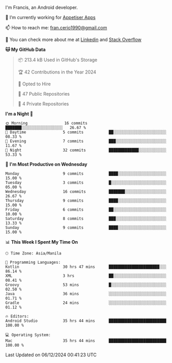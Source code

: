 
I'm Francis, an Android developer.

🔭 I’m currently working for [Appetiser Apps](http://appetiser.com.au)

📫 How to reach me: fran.cerio1990@gmail.com

👀 You can check more about me at [Linkedin](https://www.linkedin.com/in/francerio/) and [Stack Overflow](https://stackoverflow.com/users/1614267/fran-ceriu)



<!--START_SECTION:waka-->
**🐱 My GitHub Data** 

> 📦 213.4 kB Used in GitHub's Storage 
 > 
> 🏆 42 Contributions in the Year 2024
 > 
> 💼 Opted to Hire
 > 
> 📜 47 Public Repositories 
 > 
> 🔑 4 Private Repositories 
 > 
**I'm a Night 🦉** 

```text
🌞 Morning                16 commits          ███████░░░░░░░░░░░░░░░░░░   26.67 % 
🌆 Daytime                5 commits           ██░░░░░░░░░░░░░░░░░░░░░░░   08.33 % 
🌃 Evening                7 commits           ███░░░░░░░░░░░░░░░░░░░░░░   11.67 % 
🌙 Night                  32 commits          █████████████░░░░░░░░░░░░   53.33 % 
```
📅 **I'm Most Productive on Wednesday** 

```text
Monday                   9 commits           ████░░░░░░░░░░░░░░░░░░░░░   15.00 % 
Tuesday                  3 commits           █░░░░░░░░░░░░░░░░░░░░░░░░   05.00 % 
Wednesday                16 commits          ███████░░░░░░░░░░░░░░░░░░   26.67 % 
Thursday                 9 commits           ████░░░░░░░░░░░░░░░░░░░░░   15.00 % 
Friday                   6 commits           ██░░░░░░░░░░░░░░░░░░░░░░░   10.00 % 
Saturday                 8 commits           ███░░░░░░░░░░░░░░░░░░░░░░   13.33 % 
Sunday                   9 commits           ████░░░░░░░░░░░░░░░░░░░░░   15.00 % 
```


📊 **This Week I Spent My Time On** 

```text
🕑︎ Time Zone: Asia/Manila

💬 Programming Languages: 
Kotlin                   30 hrs 47 mins      ██████████████████████░░░   86.14 % 
XML                      3 hrs               ██░░░░░░░░░░░░░░░░░░░░░░░   08.41 % 
Groovy                   53 mins             █░░░░░░░░░░░░░░░░░░░░░░░░   02.50 % 
Java                     36 mins             ░░░░░░░░░░░░░░░░░░░░░░░░░   01.71 % 
Gradle                   24 mins             ░░░░░░░░░░░░░░░░░░░░░░░░░   01.12 % 

🔥 Editors: 
Android Studio           35 hrs 44 mins      █████████████████████████   100.00 % 

💻 Operating System: 
Mac                      35 hrs 44 mins      █████████████████████████   100.00 % 
```


 Last Updated on 06/12/2024 00:41:23 UTC
<!--END_SECTION:waka-->
